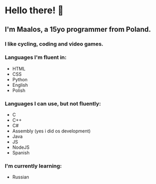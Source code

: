 # Hello there! 👋
## I'm Maalos, a 15yo programmer from Poland.
### I like cycling, coding and video games.
### Languages I'm fluent in:
- HTML
- CSS
- Python
- English
- Polish

### Languages I can use, but not fluently:
- C
- C++
- C#
- Assembly (yes i did os development)
- Java
- JS
- NodeJS
- Spanish

### I'm currently learning:
- Russian
